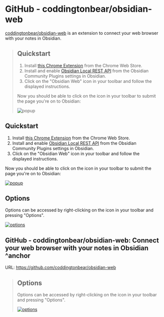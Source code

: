 # GitHub - coddingtonbear/obsidian-web

[coddingtonbear/obsidian-web](https://github.com/coddingtonbear/obsidian-web)
is an extension to connect your web browser with your notes in Obsidian.

> ## Quickstart
> 
> 1.  Install [this Chrome Extension](https://chrome.google.com/webstore/detail/obsidian-web/edoacekkjanmingkbkgjndndibhkegad) from the Chrome Web Store.
> 2.  Install and enable [Obsidian Local REST API](https://github.com/coddingtonbear/obsidian-local-rest-api) from the Obsidian Community Plugins settings in Obsidian.
> 3.  Click on the "Obsidian Web" icon in your toolbar and follow the displayed instructions.
> 
> Now you should be able to click on the icon in your toolbar to submit the page you're on to Obsidian:
> 
> ![popup](https://camo.githubusercontent.com/91caa59e163e31fdc8f24dea96f13abd76707a345b9ed030daf9040e231abb48/687474703a2f2f636f6464696e67746f6e626561722d7075626c69632e73332e616d617a6f6e6177732e636f6d2f6769746875622f6f6273696469616e2d7765622f706f7075702e706e67)
> 

## Quickstart

1.  Install [this Chrome Extension](https://chrome.google.com/webstore/detail/obsidian-web/edoacekkjanmingkbkgjndndibhkegad) from the Chrome Web Store.
2.  Install and enable [Obsidian Local REST API](https://github.com/coddingtonbear/obsidian-local-rest-api) from the Obsidian Community Plugins settings in Obsidian.
3.  Click on the "Obsidian Web" icon in your toolbar and follow the displayed instructions.

Now you should be able to click on the icon in your toolbar to submit the page you're on to Obsidian:

[![popup](https://camo.githubusercontent.com/91caa59e163e31fdc8f24dea96f13abd76707a345b9ed030daf9040e231abb48/687474703a2f2f636f6464696e67746f6e626561722d7075626c69632e73332e616d617a6f6e6177732e636f6d2f6769746875622f6f6273696469616e2d7765622f706f7075702e706e67)](https://camo.githubusercontent.com/91caa59e163e31fdc8f24dea96f13abd76707a345b9ed030daf9040e231abb48/687474703a2f2f636f6464696e67746f6e626561722d7075626c69632e73332e616d617a6f6e6177732e636f6d2f6769746875622f6f6273696469616e2d7765622f706f7075702e706e67)

## Options

Options can be accessed by right-clicking on the icon in your toolbar and pressing "Options".

[![options](https://camo.githubusercontent.com/f3192772989a5b588a4d8c9f1273c36e895b4b7f27ff5581254f211ae9ddb4fd/687474703a2f2f636f6464696e67746f6e626561722d7075626c69632e73332e616d617a6f6e6177732e636f6d2f6769746875622f6f6273696469616e2d7765622f6f7074696f6e732e706e67)](https://camo.githubusercontent.com/f3192772989a5b588a4d8c9f1273c36e895b4b7f27ff5581254f211ae9ddb4fd/687474703a2f2f636f6464696e67746f6e626561722d7075626c69632e73332e616d617a6f6e6177732e636f6d2f6769746875622f6f6273696469616e2d7765622f6f7074696f6e732e706e67)

## GitHub - coddingtonbear/obsidian-web: Connect your web browser with your notes in Obsidian ^anchor
URL: https://github.com/coddingtonbear/obsidian-web

> ## Options
> 
> Options can be accessed by right-clicking on the icon in your toolbar and pressing "Options".
> 
> [![options](https://camo.githubusercontent.com/f3192772989a5b588a4d8c9f1273c36e895b4b7f27ff5581254f211ae9ddb4fd/687474703a2f2f636f6464696e67746f6e626561722d7075626c69632e73332e616d617a6f6e6177732e636f6d2f6769746875622f6f6273696469616e2d7765622f6f7074696f6e732e706e67)](https://camo.githubusercontent.com/f3192772989a5b588a4d8c9f1273c36e895b4b7f27ff5581254f211ae9ddb4fd/687474703a2f2f636f6464696e67746f6e626561722d7075626c69632e73332e616d617a6f6e6177732e636f6d2f6769746875622f6f6273696469616e2d7765622f6f7074696f6e732e706e67)
